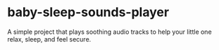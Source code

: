 # baby-sleep-sounds-player
A simple project that plays soothing audio tracks to help your little one relax, sleep, and feel secure.
